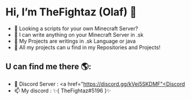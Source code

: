 #  Hi, I’m TheFightaz (Olaf) 👋
- 👀 Looking a scripts for your own Minecraft Server?
- 🌱 I can write anything on your Minecraft Server in .sk
- 🧬 My Projects are writings in .sk Language or java
- 🧨 All my projects can u find in my Repositories and Projects!

## U can find me there 🌎:
- 🔮 Discord Server : <a href="https://discord.gg/kVej5SKDMF"<Discord</a>
- 📫 My discord : ✨{ TheFightaz#5196 }✨
<!---
--->
